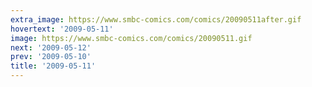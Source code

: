 ```yaml
---
extra_image: https://www.smbc-comics.com/comics/20090511after.gif
hovertext: '2009-05-11'
image: https://www.smbc-comics.com/comics/20090511.gif
next: '2009-05-12'
prev: '2009-05-10'
title: '2009-05-11'
---
```

